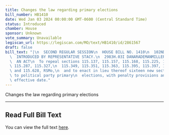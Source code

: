 ```yaml
---
title: Changes the law regarding primary elections
bill_number: HB1410
date: Wed Jan 03 2024 00:00:00 GMT-0600 (Central Standard Time)
status: Introduced
chamber: House
sponsor: Unknown
vote_summary: Unavailable
legiscan_url: https://legiscan.com/MO/text/HB1410/id/2861567
draft: false
bill_text: "|\n  SECOND REGULAR SESSION\n  HOUSE BILL NO. 1410\n  102ND GENERAL ASSEMBLY\n\
  \  INTRODUCED BY REPRESENTATIVE STACY.\n  2983H.03I DANARADEMANMILLER,ChiefClerk\n\
  \  AN ACT\n  To repeal sections 115.137, 115.157, 115.168, 115.225, 115.249, 115.279,\
  \ 115.287, 115.327,\n  115.349, 115.351, 115.363, 115.395, 115.397, 115.409, 115.429,\
  \ and 115.628, RSMo,\n  and to enact in lieu thereof sixteen new sections relating\
  \ to political party primary\n  elections, with penalty provisions and a delayed\
  \ effective date."
---
```

Changes the law regarding primary elections

---

## Read Full Bill Text

You can view the full text [here](https://legiscan.com/MO/text/HB1410/id/2861567).
